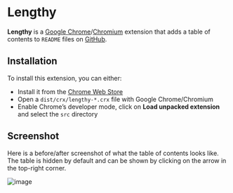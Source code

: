 # Lengthy

**Lengthy** is a [Google Chrome](https://www.google.com/chrome)/[Chromium](http://www.chromium.org/) extension that adds a table of contents to `README` files on [GitHub](https://github.com/).

## Installation

To install this extension, you can either:

* Install it from the [Chrome Web Store](https://chrome.google.com/webstore/detail/lfcdhodeomecbfhglhjaaknnaffnpgfp)
* Open a `dist/crx/lengthy-*.crx` file with Google Chrome/Chromium
* Enable Chrome’s developer mode, click on **Load unpacked extension** and select the `src` directory

## Screenshot

Here is a before/after screenshot of what the table of contents looks like. The table is hidden by default and can be shown by clicking on the arrow in the top-right corner.

![image](http://i.imgur.com/kcRcm.png)

